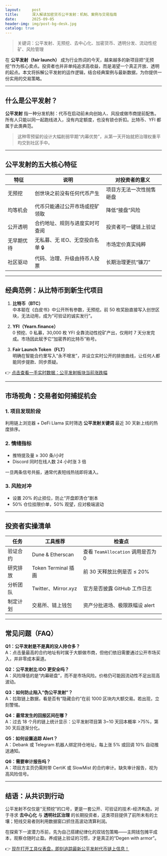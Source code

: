 ```yaml
---
layout:     post
title:      深入解读加密货币公平发射：机制、案例与交易指南
date:       2025-09-05
header-img: img/post-bg-desk.jpg
catalog: true
---
```


> 关键词：公平发射、无预挖、去中心化、加密货币、透明分发、流动性挖矿、风险管理

在 **公平发射（fair launch）** 成为行业热词的今天，越来越多的新项目把“无预挖”作为核心卖点。投资者也并非单纯追求高收益，而是渴望一个真正开放、透明的起点。本文将拆解公平发射的运作逻辑，结合经典案例与最新数据，为你提供一份实用的交易策略。

---

## 什么是公平发射？

**公平发射** 指一种分发机制：代币在启动前未向创始人、风投或做市商提前配售。所有人只能以同一起跑线进入，没有内定额度，也没有锁仓折扣。比特币、YFI 都属于此类典范。

> 这种零预留的设计大幅削弱早期“内幕优势”，从第一天开始就把治理权重平均交到社区手中。

---

## 公平发射的五大核心特征

| 特征 | 说明 | 对投资者的意义 |
|------|------|----------------|
| 无预挖 | 创世块之前没有任何代币产生 | 项目方无法一次性抛售砸盘 |
| 均等机会 | 代币只能通过公开市场或挖矿领取 | 降低“接盘”风险 |
| 公开透明 | 合约地址、规则与进度实时可查阅 | 投资者可一键链上验证 |
| 无早期优待 | 无私募、无 IEO、无空投白名单 🔒 | 市场定价真实纯粹 |
| 社区驱动 | 代码、治理、升级由持币人投票 | 长期治理更抗“镰刀” |

---

## 经典范例：从比特币到新生代项目

1. **比特币（BTC）**  
   中本聪在《白皮书》中公开所有参数，无预挖。前 50 枚奖励直接写入创世区块，无法动用，成为“可验证的诚实发行”。

2. **YFI（Yearn.finance）**  
   0 预挖、0 私募，30,000 枚 YFI 全靠流动性挖矿产出，仅用时 7 天分发完成。市场因此赋予它“加密界的比特币”称号。

3. **Fair Launch Token（FLT）**  
   明确在智能合约里写入“永不增发”，并设立实时公开的排放曲线，让任何人都能同步提款、同步质疑。

👉 [点击查看一手实时数据：公平发射板块当前涨跌幅](../)

---

## 市场视角：交易者如何捕捉机会

### 1. 项目发现阶段  
利用链上浏览器 + DeFi Llama 实时筛选 **公平发射关键词** 最近 30 天新上线的热度排序。

### 2. 情绪指标  
- 推特提及量 ≥ 300 条/小时  
- Discord 同时在线人数 24 小时涨 3 倍  

一旦两条信号共振，通常代表短线热钱即将涌入。

### 3. 风险对冲  
- 设置 20% 的止损位，防止“开盘即清仓”剧本  
- 50% 仓位挂限价单，50% 观望，应对极端波动  

---

## 投资者实操清单

| 任务 | 工具推荐 | 检查点 |
|------|----------|--------|
| 验证合约 | Dune & Etherscan | 查看 `TeamAllocation` 调用是否为 0 |
| 研究排放 | Token Terminal 插画 | 前 30 天释放比例是否 ≤ 20% |
| 分析团队 | Twitter、Mirror.xyz | 官方是否披露 GitHub 工作日志 |
| 制定计划 | 交易所、链上钱包 | 资产分批进场、极限跌幅设 alert |

---

## 常见问题（FAQ）

**Q1：公平发射是不是真的没人持仓多？**  
A：点击量最高的合约地址有时属于大额做市商，但他们依旧需要通过公开市场买入，并非零成本渠道。

**Q2：公平发射比 IDO 更安全吗？**  
A：风险降低的是“内幕砸盘”，而不是市场风险。价格仍可能因流动性不足出现高波动。

**Q3：如何防止陷入“伪公平发射”？**  
A：拉取链上数据，看是否有“隐藏合约”在前 1000 区块内大额交易。若出现，立刻警惕。

**Q4：最常发生的回报区间在哪？**  
A：过去 18 个月的链上统计显示：公平发射项目第 3~10 天回本概率 >75%，第 30 天后逐渐分化。

**Q5：如何设置追踪 Alert？**  
A：Debank 或 Telegram 机器人绑定持仓地址，每上涨 5% 或回调 10% 自动推送通知。

**Q6：需要审计报告吗？**  
A：项目方主页仍需附带 CertiK 或 SlowMist 的合约审计。缺失审计报告，视为高风险信号。

---

## 结语：从共识到行动

公平发射不仅仅是“无预挖”的口号，更是一套公开、可验证的技术-经济构造。对于寻求 **去中心化** 与 **透明社区治理** 的长期投资者，这类项目提供了前所未有的土壤；短线交易者则利用数据窗口抓住高波动清算利润。

在探索下一波潜力币前，先为自己搭建纪律化的双钱包策略——主网钱包摊平成本，观察仓随时止盈。养成链上验证的习惯，才是真正的“Degen with armor”。

👉 [现在打开工具仪表盘，即刻追踪最新公平发射代币链上信息！](https://okxdog.com/)